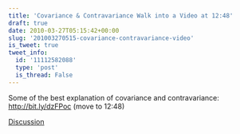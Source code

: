 ```yaml
---
title: 'Covariance & Contravariance Walk into a Video at 12:48'
draft: true
date: 2010-03-27T05:15:42+00:00
slug: '201003270515-covariance-contravariance-video'
is_tweet: true
tweet_info:
  id: '11112582088'
  type: 'post'
  is_thread: False
---
```




Some of the best explanation of covariance and contravariance: http://bit.ly/dzFPoc (move to 12:48)

[Discussion](https://x.com/sytelus/status/11112582088)
